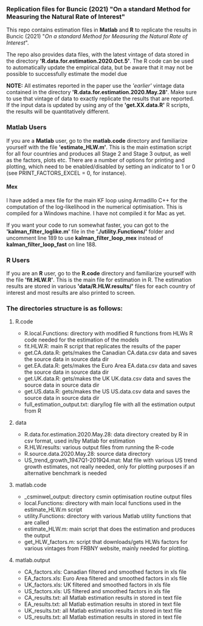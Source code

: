 ### Replication files for Buncic (2021) "On a standard Method for Measuring the Natural Rate of Interest"
<!-- Replication files for Buncic, D. (2021) "On a standard Method for Measuring the Natural Rate of Interest" -->

This repo contains estimation files in **Matlab** and **R** to replicate the results in Buncic (2021) "*On a standard Method for Measuring the Natural Rate of Interest*". 

The repo also provides data files, with the latest vintage of data stored in the directory **'R.data.for.estimation.2020.Oct.5'**. The R code can be used to automatically update the empirical data, but be aware that it may not be possible to successfully estimate the model due 

**NOTE:** All estimates reported in the paper use the *'earlier'* vintage data contained in the directory **'R.data.for.estimation.2020.May.28'**. Make sure to use that vintage of data to exactly replicate the results that are reported. If the input data is updated by using any of the **'get.XX.data.R'** R scripts, the results will be quantitatively different. 

### Matlab Users
If you are a **Matlab** user, go to the **matlab.code** directory and familiarize yourself with the file **'estimate_HLW.m'**. This is the main estimation script for all four countries and produces all Stage 2 and Stage 3 output, as well as the factors, plots etc. There are a number of options for printing and plotting, which need to be enabled/disabled by setting an indicator to 1 or 0 (see PRINT_FACTORS_EXCEL = 0, for instance).

#### Mex
I have added a mex file for the main KF loop using Armadillo C++ for the computation of the log-likelihood in the numerical optimisation. This is compiled for a Windows machine. I have not compiled it for Mac as yet. 

If you want your code to run somewhat faster, you can got to the **'kalman_filter_loglike.m'** file in the **'./utility.Functions/'** folder and uncomment line 189 to use **kalman_filter_loop_mex** instead of **kalman_filter_loop_fast** on line 188.

### R Users
If you are an **R** user, go to the **R.code** directory and familiarize yourself with the file **'fit.HLW.R'**. This is the main file for estimation in R. The estimation results are stored in various **'data/R.HLW.results/'** files for each country of interest and most results are also printed to screen. 


### The directories structure is as follows:
1. R.code
	- R.local.Functions: directory with modified R functions from HLWs R code needed for the estimation of the models
	- fit.HLW.R: main R script that replicates the results of the paper
	- get.CA.data.R: gets/makes the Canadian CA.data.csv data and saves the source data in source data dir
	- get.EA.data.R: gets/makes the Euro Area EA.data.csv data and saves the source data in source data dir
	- get.UK.data.R: gets/makes the UK UK.data.csv data and saves the source data in source data dir
	- get.US.data.R: gets/makes the US US.data.csv data and saves the source data in source data dir
	- full_estimation_output.txt: diary/log file with all the estimation output from R

2. data
	- R.data.for.estimation.2020.May.28: data directory created by R in csv format, used in/by Matlab for estimation 
	- R.HLW.results: various output files from running the R-code
	- R.source.data.2020.May.28: source data directory
	- US_trend_growth_1947Q1-2019Q4.mat: Mat file with various US trend growth estimates, not really needed, only for plotting purposes if an alternative benchmark is needed

3. matlab.code
	- _csminwel_output: directory csmin optimisation routine output files
	- local.Functions: directory with main local functions used in the estimate_HLW.m script
	- utility.Functions: directory with various Matlab utility functions that are called
	- estimate_HLW.m: main script that does the estimation and produces the output
	- get_HLW_factors.m: script that downloads/gets HLWs factors for various vintages from FRBNY website, mainly needed for plotting. 

4. matlab.output
	- CA_factors.xls: Canadian filtered and smoothed factors in xls file  
	- EA_factors.xls: Euro Area filtered and smoothed factors in xls file
	- UK_factors.xls: UK filtered and smoothed factors in xls file
	- US_factors.xls: US filtered and smoothed factors in xls file
	- CA_results.txt: all Matlab estimation results in stored in text file
	- EA_results.txt: all Matlab estimation results in stored in text file
	- UK_results.txt: all Matlab estimation results in stored in text file
	- US_results.txt: all Matlab estimation results in stored in text file


